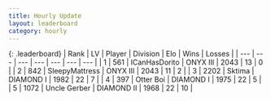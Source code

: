 ```yaml
---
title: Hourly Update
layout: leaderboard
category: hourly
---
```


{: .leaderboard}
| Rank | LV | Player | Division | Elo | Wins | Losses |
| --- | --- | --- | --- | --- | --- | --- |
| <span data-change="0">1</span> | 561 | <span title="ID: 415713">ICanHasDorito</span> | ONYX III | <span data-change="0">2043</span> | <span data-change="0">13</span> | <span data-change="0">0</span> |
| <span data-change="0">2</span> | 842 | <span title="ID: 153129">SleepyMattress</span> | ONYX III | <span data-change="0">2043</span> | <span data-change="0">11</span> | <span data-change="0">2</span> |
| <span data-change="0">3</span> | 2202 | <span title="ID: 353063">Sktima</span> | DIAMOND I | <span data-change="0">1982</span> | <span data-change="0">22</span> | <span data-change="0">7</span> |
| <span data-change="0">4</span> | 397 | <span title="ID: 219732">Otter Boi</span> | DIAMOND I | <span data-change="-2">1975</span> | <span data-change="2">22</span> | <span data-change="2">5</span> |
| <span data-change="0">5</span> | 1072 | <span title="ID: 31699">Uncle Gerber</span> | DIAMOND II | <span data-change="0">1968</span> | <span data-change="0">22</span> | <span data-change="0">10</span> |